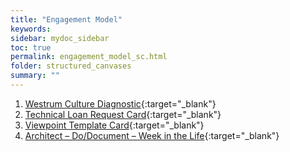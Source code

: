 ```yaml
---
title: "Engagement Model"
keywords: 
sidebar: mydoc_sidebar
toc: true
permalink: engagement_model_sc.html
folder: structured_canvases
summary: ""
---
```

 
1. [Westrum Culture Diagnostic](westrum_culture_diagnostic.md){:target="_blank"}
2. [Technical Loan Request Card](technical_loan_request_card.md){:target="_blank"}
3. [Viewpoint Template Card](viewpoint_template_card.md){:target="_blank"}
4. [Architect – Do/Document – Week in the Life](architect_do_document_week_in_the_life.md){:target="_blank"}
